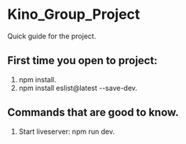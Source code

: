 # Kino_Group_Project

Quick guide for the project.

## First time you open to project:

1. npm install.
2. npm install eslist@latest --save-dev.

 ## Commands that are good to know.

 1. Start liveserver: npm run dev.
